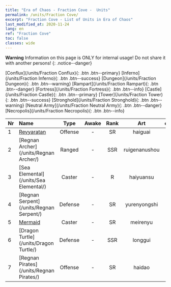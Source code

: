 ```yaml
---
title: "Era of Chaos - Fraction Cove -  Units"
permalink: /units/Fraction Cove/
excerpt: "Fraction Cove - List of Units in Era of Chaos"
last_modified_at: 2020-11-24
lang: en
ref: "Fraction Cove"
toc: false
classes: wide
---
```

**Warning** Information on this page is ONLY for internal usage! Do not share it with another persons!
{: .notice--danger}

 [Conflux](/units/Fraction Conflux){: .btn .btn--primary} [Inferno](/units/Fraction Inferno){: .btn .btn--success} [Dungeon](/units/Fraction Dungeon){: .btn .btn--warning} [Rampart](/units/Fraction Rampart){: .btn .btn--danger} [Fortress](/units/Fraction Fortress){: .btn .btn--info} [Castle](/units/Fraction Castle){: .btn .btn--primary} [Tower](/units/Fraction Tower){: .btn .btn--success} [Stronghold](/units/Fraction Stronghold){: .btn .btn--warning} [Neutral Army](/units/Fraction Neutral Army){: .btn .btn--danger} [Necropolis](/units/Fraction Necropolis){: .btn .btn--info} 

  | Nr |         Name        |   Type   | Awake |    Rank   |      Art      |  class  |    s   |   label   |    HP     |
  |:---|:--------------------|:--------:|:-----:|:---------:|:-------------:|:-------:|:------:|:---------:|:----------|
  | 1 | [Revyaratan](/units/Revyaratan/) | Offense | - | SR | haiguai | 1 |  1 |  2(13) |  7128  |
  | 2 | [Regnan Archer](/units/Regnan Archer/) | Ranged | - | SSR | ruigenanushou | 4 |  1 |  3(13) |  1245  |
  | 3 | [Sea Elemental](/units/Sea Elemental/) | Caster | - | R | haiyuansu | 5 |  2 |  1(13) |  1446  |
  | 4 | [Regnan Serpent](/units/Regnan Serpent/) | Defense | - | SR | yurenyongshi | 2 |  1 |  2(13) |  3027  |
  | 5 | [Mermaid](/units/Mermaid/) | Caster | - | SR | meirenyu | 5 |  2 |  2(13) |  1648  |
  | 6 | [Dragon Turtle](/units/Dragon Turtle/) | Defense | - | SSR | longgui | 2 |  4 |  3(13) |  12000  |
  | 7 | [Regnan Pirates](/units/Regnan Pirates/) | Offense | - | SR | haidao | 1 |  1 |  2(13) |  695  |

